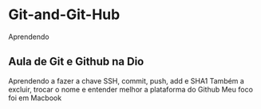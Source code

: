 # Git-and-Git-Hub
Aprendendo

## Aula de Git e Github na Dio
Aprendendo a fazer a chave SSH, commit, push, add e SHA1
Também a excluir, trocar o nome e entender melhor a plataforma do Github
Meu foco foi em Macbook
